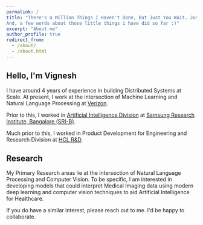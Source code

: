 ```yaml
---
permalink: /
title: "There's a Million Things I Haven't Done, But Just You Wait. Just You Wait.
And, a few words about those little things i have did so far :)"
excerpt: "About me"
author_profile: true
redirect_from: 
  - /about/
  - /about.html
---
```

## Hello, I'm Vignesh

I have around 4 years of experience in building Distributed Systems at Scale.
At present, I work at the intersection of Machine Learning and Natural Language Processing at [Verizon](https://www.verizon.com/).

Prior to this, I worked in [Artificial Intelligence Division](https://research.samsung.com/artificial-intelligence) at [Samsung Research Institute, Bangalore (SRI-B)](https://research.samsung.com/sri-b).

Much prior to this, I worked in Product Development for Engineering and Research Division at [HCL R&D](https://www.hcltech.com/engineering-rd-services).

## Research

My Primary Research areas lie at the intersection of Natural Language Processing and Computer Vision.
To be specific, I am interested in developing models that could interpret Medical Imaging data using 
modern deep learning and computer vision techniques to aid Artificial Intelligence for Healthcare.

If you do have a similar interest, please reach out to me. I'd be happy to collaborate.
